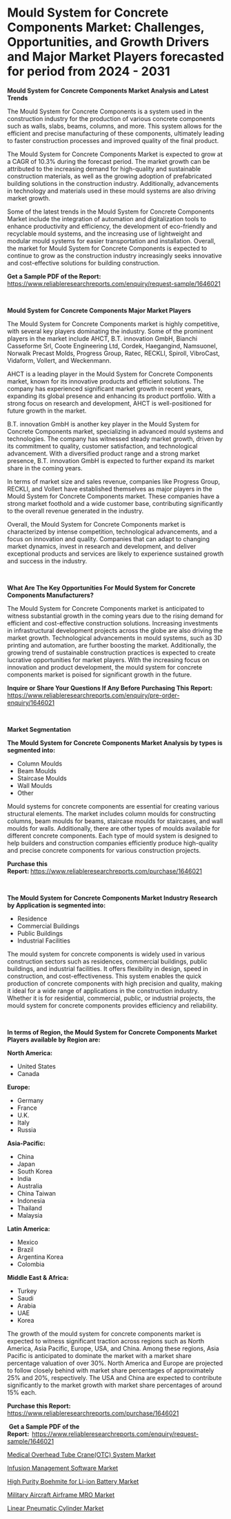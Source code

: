 <p><h1>Mould System for Concrete Components Market: Challenges, Opportunities, and Growth Drivers and Major Market Players forecasted for period from 2024 - 2031</h1></p><p><strong>Mould System for Concrete Components Market Analysis and Latest Trends</strong></p>
<p><p>The Mould System for Concrete Components is a system used in the construction industry for the production of various concrete components such as walls, slabs, beams, columns, and more. This system allows for the efficient and precise manufacturing of these components, ultimately leading to faster construction processes and improved quality of the final product.</p><p>The Mould System for Concrete Components Market is expected to grow at a CAGR of 10.3% during the forecast period. The market growth can be attributed to the increasing demand for high-quality and sustainable construction materials, as well as the growing adoption of prefabricated building solutions in the construction industry. Additionally, advancements in technology and materials used in these mould systems are also driving market growth.</p><p>Some of the latest trends in the Mould System for Concrete Components Market include the integration of automation and digitalization tools to enhance productivity and efficiency, the development of eco-friendly and recyclable mould systems, and the increasing use of lightweight and modular mould systems for easier transportation and installation. Overall, the market for Mould System for Concrete Components is expected to continue to grow as the construction industry increasingly seeks innovative and cost-effective solutions for building construction.</p></p>
<p><strong>Get a Sample PDF of the Report:&nbsp;</strong> <a href="https://www.reliableresearchreports.com/enquiry/request-sample/1646021">https://www.reliableresearchreports.com/enquiry/request-sample/1646021</a></p>
<p>&nbsp;</p>
<p><strong>Mould System for Concrete Components Major Market Players</strong></p>
<p><p>The Mould System for Concrete Components market is highly competitive, with several key players dominating the industry. Some of the prominent players in the market include AHCT, B.T. innovation GmbH, Bianchi Casseforme Srl, Coote Engineering Ltd, Cordek, Haegangind, Namsuonel, Norwalk Precast Molds, Progress Group, Ratec, RECKLI, Spiroll, VibroCast, Vidaform, Vollert, and Weckenmann.</p><p>AHCT is a leading player in the Mould System for Concrete Components market, known for its innovative products and efficient solutions. The company has experienced significant market growth in recent years, expanding its global presence and enhancing its product portfolio. With a strong focus on research and development, AHCT is well-positioned for future growth in the market.</p><p>B.T. innovation GmbH is another key player in the Mould System for Concrete Components market, specializing in advanced mould systems and technologies. The company has witnessed steady market growth, driven by its commitment to quality, customer satisfaction, and technological advancement. With a diversified product range and a strong market presence, B.T. innovation GmbH is expected to further expand its market share in the coming years.</p><p>In terms of market size and sales revenue, companies like Progress Group, RECKLI, and Vollert have established themselves as major players in the Mould System for Concrete Components market. These companies have a strong market foothold and a wide customer base, contributing significantly to the overall revenue generated in the industry.</p><p>Overall, the Mould System for Concrete Components market is characterized by intense competition, technological advancements, and a focus on innovation and quality. Companies that can adapt to changing market dynamics, invest in research and development, and deliver exceptional products and services are likely to experience sustained growth and success in the industry.</p></p>
<p>&nbsp;</p>
<p><strong>What Are The Key Opportunities For Mould System for Concrete Components Manufacturers?</strong></p>
<p><p>The Mould System for Concrete Components market is anticipated to witness substantial growth in the coming years due to the rising demand for efficient and cost-effective construction solutions. Increasing investments in infrastructural development projects across the globe are also driving the market growth. Technological advancements in mould systems, such as 3D printing and automation, are further boosting the market. Additionally, the growing trend of sustainable construction practices is expected to create lucrative opportunities for market players. With the increasing focus on innovation and product development, the mould system for concrete components market is poised for significant growth in the future.</p></p>
<p><strong>Inquire or Share Your Questions If Any Before Purchasing This Report:</strong> <a href="https://www.reliableresearchreports.com/enquiry/pre-order-enquiry/1646021">https://www.reliableresearchreports.com/enquiry/pre-order-enquiry/1646021</a></p>
<p>&nbsp;</p>
<p><strong>Market Segmentation</strong></p>
<p><strong>The Mould System for Concrete Components Market Analysis by types is segmented into:</strong></p>
<p><ul><li>Column Moulds</li><li>Beam Moulds</li><li>Staircase Moulds</li><li>Wall Moulds</li><li>Other</li></ul></p>
<p><p>Mould systems for concrete components are essential for creating various structural elements. The market includes column moulds for constructing columns, beam moulds for beams, staircase moulds for staircases, and wall moulds for walls. Additionally, there are other types of moulds available for different concrete components. Each type of mould system is designed to help builders and construction companies efficiently produce high-quality and precise concrete components for various construction projects.</p></p>
<p><strong>Purchase this Report:&nbsp;</strong><a href="https://www.reliableresearchreports.com/purchase/1646021">https://www.reliableresearchreports.com/purchase/1646021</a></p>
<p>&nbsp;</p>
<p><strong>The Mould System for Concrete Components Market Industry Research by Application is segmented into:</strong></p>
<p><ul><li>Residence</li><li>Commercial Buildings</li><li>Public Buildings</li><li>Industrial Facilities</li></ul></p>
<p><p>The mould system for concrete components is widely used in various construction sectors such as residences, commercial buildings, public buildings, and industrial facilities. It offers flexibility in design, speed in construction, and cost-effectiveness. This system enables the quick production of concrete components with high precision and quality, making it ideal for a wide range of applications in the construction industry. Whether it is for residential, commercial, public, or industrial projects, the mould system for concrete components provides efficiency and reliability.</p></p>
<p>&nbsp;</p>
<p><strong>In terms of Region, the Mould System for Concrete Components Market Players available by Region are:</strong></p>
<p>
    <p> <strong> North America: </strong>
        <ul>
            <li>United States</li>
            <li>Canada</li>
        </ul>
        </p> 
    <p> <strong> Europe: </strong>
        <ul>
            <li>Germany</li>
            <li>France</li>
            <li>U.K.</li>
            <li>Italy</li>
            <li>Russia</li>
        </ul>
        </p> 
    <p> <strong> Asia-Pacific: </strong>
        <ul>
            <li>China</li>
            <li>Japan</li>
            <li>South Korea</li>
            <li>India</li>
            <li>Australia</li>
            <li>China Taiwan</li>
            <li>Indonesia</li>
            <li>Thailand</li>
            <li>Malaysia</li>
        </ul>
        </p> 
    <p> <strong> Latin America: </strong>
        <ul>
            <li>Mexico</li>
            <li>Brazil</li>
            <li>Argentina Korea</li>
            <li>Colombia</li>
        </ul>
        </p> 
    <p> <strong> Middle East & Africa: </strong>
        <ul>
            <li>Turkey</li>
            <li>Saudi</li>
            <li>Arabia</li>
            <li>UAE</li>
            <li>Korea</li>
        </ul>
    </p>
    </p>
<p><p>The growth of the mould system for concrete components market is expected to witness significant traction across regions such as North America, Asia Pacific, Europe, USA, and China. Among these regions, Asia Pacific is anticipated to dominate the market with a market share percentage valuation of over 30%. North America and Europe are projected to follow closely behind with market share percentages of approximately 25% and 20%, respectively. The USA and China are expected to contribute significantly to the market growth with market share percentages of around 15% each.</p></p>
<p><strong>Purchase this Report: </strong><a href="https://www.reliableresearchreports.com/purchase/1646021">https://www.reliableresearchreports.com/purchase/1646021</a></p>
<p>&nbsp;<strong>Get a Sample PDF of the Report:&nbsp;&nbsp;</strong><a href="https://www.reliableresearchreports.com/enquiry/request-sample/1646021">https://www.reliableresearchreports.com/enquiry/request-sample/1646021</a></p>
<p><strong></strong></p>
<p><p><a href="https://github.com/myacatherineblakecaczo9vcsw/Market-Research-Report-List-1/blob/main/medical-overhead-tube-craneotc-system-market.md">Medical Overhead Tube Crane(OTC) System Market</a></p><p><a href="https://github.com/okotobwrhuteie/Market-Research-Report-List-1/blob/main/infusion-management-software-market.md">Infusion Management Software Market</a></p><p><a href="https://adventurous-uranium-ef9.notion.site/High-Purity-Boehmite-for-Li-ion-Battery-Market-Research-Report-Forecasted-for-Period-from-2024-20-387c6c67dd0249ccaba6b8891c0c99dd">High Purity Boehmite for Li-ion Battery Market</a></p><p><a href="https://issuu.com/reportprime-2/docs/military-aircraft-airframe-mro-market-size-2030.pp">Military Aircraft Airframe MRO Market</a></p><p><a href="https://view.publitas.com/reportprime-1/linear-pneumatic-cylinder-market-size-reflecting-a-forecast-till-2031-market-by-type-by-application-and-by-geography/">Linear Pneumatic Cylinder Market</a></p></p>